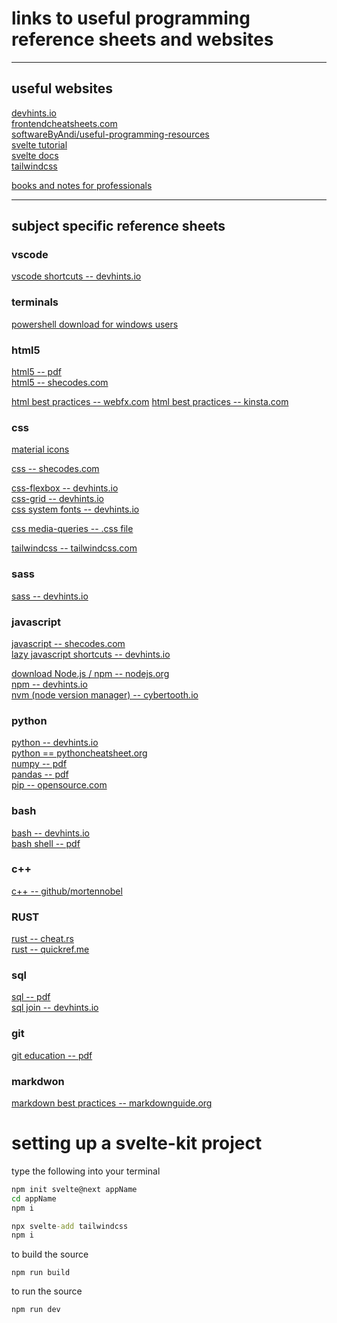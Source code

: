 # links to useful programming reference sheets and websites

___

## useful websites  

[devhints.io](https://devhints.io/)  
[frontendcheatsheets.com](https://www.frontendcheatsheets.com/)  
[softwareByAndi/useful-programming-resources](https://github.com/softwareByAndi/useful-programming-resources)  
[svelte tutorial](https://svelte.dev/tutorial/basics)  
[svelte docs](https://svelte.dev/docs)  
[tailwindcss](https://tailwindcss.com/)  

[books and notes for professionals](https://books.goalkicker.com/)
___

## subject specific reference sheets  

### vscode
[vscode shortcuts -- devhints.io](https://devhints.io/vscode)

### terminals
[powershell download for windows users](https://docs.microsoft.com/en-us/powershell/)

### html5  
[html5 -- pdf](https://github.com/softwareByAndi/useful-programming-resources/blob/main/reference_sheets/html5.pdf)  
[html5 -- shecodes.com](https://www.frontendcheatsheets.com/html)  

[html best practices -- webfx.com](https://www.webfx.com/blog/web-design/20-html-best-practices-you-should-follow/)
[html best practices -- kinsta.com](https://kinsta.com/blog/html-best-practices/)

### css  
[material icons](https://fonts.google.com/icons?selected=Material+Icons)

[css -- shecodes.com](https://www.frontendcheatsheets.com/css)  

[css-flexbox -- devhints.io](https://devhints.io/css-flexbox)  
[css-grid -- devhints.io](https://devhints.io/css-grid)  
[css system fonts -- devhints.io](https://devhints.io/css-system-font-stack)  

[css media-queries -- .css file](https://github.com/softwareByAndi/useful-programming-resources/blob/main/reference_sheets/css_media_queries.css)  

[tailwindcss -- tailwindcss.com](https://tailwindcss.com/docs/flex)  

### sass  
[sass -- devhints.io](https://devhints.io/sass)  

### javascript  
[javascript -- shecodes.com](https://www.frontendcheatsheets.com/javascript)  
[lazy javascript shortcuts -- devhints.io](https://devhints.io/js-lazy)  

[download Node.js / npm -- nodejs.org](https://nodejs.org/en/download/)  
[npm -- devhints.io](https://devhints.io/npm)  
[nvm (node version manager) -- cybertooth.io](https://cybertooth.io/blog/2017/07/13/nvm-cheat-sheet.html)  

### python  
[python -- devhints.io](https://devhints.io/python)  
[python == pythoncheatsheet.org](https://www.pythoncheatsheet.org/)  
[numpy -- pdf](http://datacamp-community-prod.s3.amazonaws.com/ba1fe95a-8b70-4d2f-95b0-bc954e9071b0)  
[pandas -- pdf](http://datacamp-community-prod.s3.amazonaws.com/f04456d7-8e61-482f-9cc9-da6f7f25fc9b)  
[pip -- opensource.com](https://opensource.com/sites/default/files/gated-content/cheat_sheet_pip.pdf)  

### bash  
[bash -- devhints.io](https://devhints.io/bash)  
[bash shell -- pdf](https://github.com/softwareByAndi/useful-programming-resources/blob/main/reference_sheets/bash_shell_quick_reference.pdf)  

### c++
[c++ -- github/mortennobel](https://github.com/mortennobel/cpp-cheatsheet)  

### RUST
[rust -- cheat.rs](https://cheats.rs/)  
[rust -- quickref.me](https://quickref.me/rust)  

### sql  
[sql -- pdf](https://github.com/softwareByAndi/useful-programming-resources/blob/main/reference_sheets/sql.pdf)  
[sql join -- devhints.io](https://devhints.io/sql-join)  

### git  
[git education -- pdf](https://github.com/softwareByAndi/useful-programming-resources/blob/main/reference_sheets/git_education.pdf)  

### markdwon  
[markdown best practices -- markdownguide.org](https://www.markdownguide.org/basic-syntax/)



# setting up a svelte-kit project

type the following into your terminal
```cmd
npm init svelte@next appName
cd appName
npm i

npx svelte-add tailwindcss
npm i
```

to build the source
```
npm run build
```

to run the source
```
npm run dev
```


